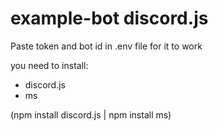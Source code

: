 # example-bot discord.js

Paste token and bot id in .env file for it to work

you need to install:
 - discord.js
 - ms
 
 (npm install discord.js | npm install ms)
